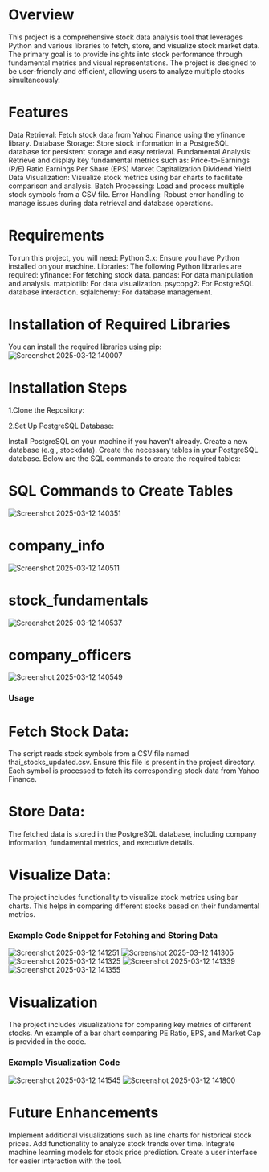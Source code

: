 # Overview
This project is a comprehensive stock data analysis tool that leverages Python and various libraries to fetch, store, and visualize stock market data. The primary goal is to provide insights into stock performance through fundamental metrics and visual representations. The project is designed to be user-friendly and efficient, allowing users to analyze multiple stocks simultaneously.
# Features
Data Retrieval: Fetch stock data from Yahoo Finance using the yfinance library.
Database Storage: Store stock information in a PostgreSQL database for persistent storage and easy retrieval.
Fundamental Analysis: Retrieve and display key fundamental metrics such as:
Price-to-Earnings (P/E) Ratio
Earnings Per Share (EPS)
Market Capitalization
Dividend Yield
Data Visualization: Visualize stock metrics using bar charts to facilitate comparison and analysis.
Batch Processing: Load and process multiple stock symbols from a CSV file.
Error Handling: Robust error handling to manage issues during data retrieval and database operations.
# Requirements
To run this project, you will need:
Python 3.x: Ensure you have Python installed on your machine.
Libraries: The following Python libraries are required:
yfinance: For fetching stock data.
pandas: For data manipulation and analysis.
matplotlib: For data visualization.
psycopg2: For PostgreSQL database interaction.
sqlalchemy: For database management.
# Installation of Required Libraries
You can install the required libraries using pip:
![Screenshot 2025-03-12 140007](https://github.com/user-attachments/assets/b86ee42b-1541-4474-8d66-24dcf73f1128)
# Installation Steps
1.Clone the Repository:

2.Set Up PostgreSQL Database:

Install PostgreSQL on your machine if you haven't already.
Create a new database (e.g., stockdata).
Create the necessary tables in your PostgreSQL database. Below are the SQL commands to create the required tables:
 # SQL Commands to Create Tables
![Screenshot 2025-03-12 140351](https://github.com/user-attachments/assets/b6dd9f4f-df80-4167-b3af-51b5ca3e8d18)
# company_info
![Screenshot 2025-03-12 140511](https://github.com/user-attachments/assets/468ea2b3-134c-4170-87a0-f543058dfbd0)
# stock_fundamentals 
![Screenshot 2025-03-12 140537](https://github.com/user-attachments/assets/31718aca-9a97-4c34-a2d0-5cb65ae3dfef)
# company_officers
![Screenshot 2025-03-12 140549](https://github.com/user-attachments/assets/132b8311-7694-45de-9e83-e39363d9d71f)

### Usage
# Fetch Stock Data:
The script reads stock symbols from a CSV file named thai_stocks_updated.csv. Ensure this file is present in the project directory.
Each symbol is processed to fetch its corresponding stock data from Yahoo Finance.

# Store Data:
The fetched data is stored in the PostgreSQL database, including company information, fundamental metrics, and executive details.

# Visualize Data:
The project includes functionality to visualize stock metrics using bar charts. This helps in comparing different stocks based on their fundamental metrics.

### Example Code Snippet for Fetching and Storing Data
![Screenshot 2025-03-12 141251](https://github.com/user-attachments/assets/e9d4f25a-68c2-4a93-aa87-d6bd3be45db2)
![Screenshot 2025-03-12 141305](https://github.com/user-attachments/assets/46af57b2-3fa8-4d8c-87bb-d7b59d85c76a)
![Screenshot 2025-03-12 141325](https://github.com/user-attachments/assets/19c72d44-849e-4a13-8c8e-2a4573639949)
![Screenshot 2025-03-12 141339](https://github.com/user-attachments/assets/127c54f9-f41f-4c3d-954e-9a908657771c)
![Screenshot 2025-03-12 141355](https://github.com/user-attachments/assets/64b75fac-3234-4595-a3ef-999759de91c6)
# Visualization
The project includes visualizations for comparing key metrics of different stocks. An example of a bar chart comparing PE Ratio, EPS, and Market Cap is provided in the code.

### Example Visualization Code
![Screenshot 2025-03-12 141545](https://github.com/user-attachments/assets/484bc0e3-a9ce-486b-b1ef-34e9cdc4a23f)
![Screenshot 2025-03-12 141800](https://github.com/user-attachments/assets/8aeb8a38-d9a1-42f6-8d0b-a1de0824ebb2)

# Future Enhancements
Implement additional visualizations such as line charts for historical stock prices.
Add functionality to analyze stock trends over time.
Integrate machine learning models for stock price prediction.
Create a user interface for easier interaction with the tool.

